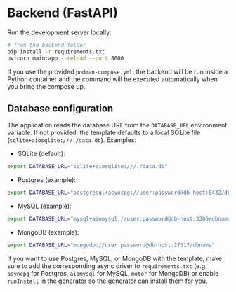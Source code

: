 # Backend (FastAPI)

Run the development server locally:

```bash
# from the backend folder
pip install -r requirements.txt
uvicorn main:app --reload --port 8000
```

If you use the provided `podman-compose.yml`, the backend will be run inside a Python container and the
command will be executed automatically when you bring the compose up.

## Database configuration

The application reads the database URL from the `DATABASE_URL` environment variable. If not provided,
the template defaults to a local SQLite file (`sqlite+aiosqlite:///./data.db`). Examples:

- SQLite (default):

```bash
export DATABASE_URL="sqlite+aiosqlite:///./data.db"
```

- Postgres (example):

```bash
export DATABASE_URL="postgresql+asyncpg://user:password@db-host:5432/dbname"
```

- MySQL (example):

```bash
export DATABASE_URL="mysql+aiomysql://user:password@db-host:3306/dbname"
```

- MongoDB (example):

```bash
export DATABASE_URL="mongodb://user:password@db-host:27017/dbname"
```

If you want to use Postgres, MySQL, or MongoDB with the template, make sure to add the corresponding async driver
to `requirements.txt` (e.g. `asyncpg` for Postgres, `aiomysql` for MySQL, `motor` for MongoDB) or enable `runInstall` in the generator
so the generator can install them for you.
